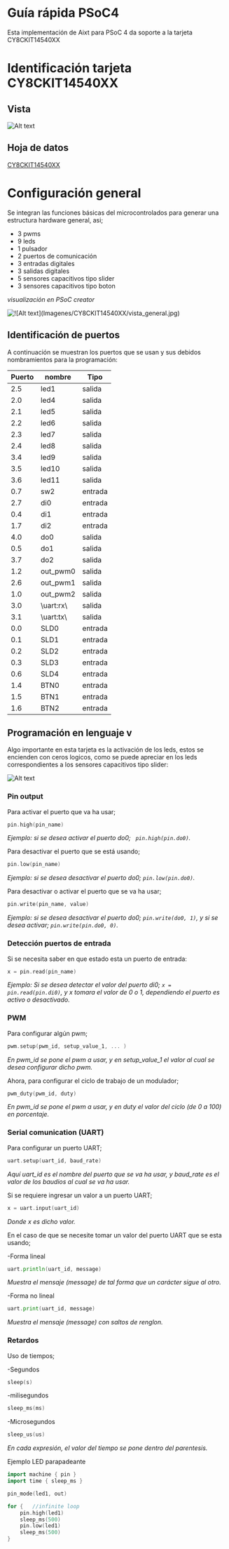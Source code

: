 
# Guía rápida PSoC4
Esta implementación de Aixt para PSoC 4 da soporte a la tarjeta   CY8CKIT14540XX

# Identificación tarjeta CY8CKIT14540XX	

## Vista

![Alt text](Imagenes/CY8CKIT14540XX/vista_general.jpg)

## Hoja de datos
[CY8CKIT14540XX](https://www.infineon.com/dgdl/Infineon-CY8CKIT-145-40XX_PSoC_4000S_Prototyping_Kit_Guide-UserManual-v01_00-EN.pdf?fileId=8ac78c8c7d0d8da4017d0efccdd91344)



# Configuración general

Se integran las funciones básicas del microcontrolados para generar una estructura hardware general, asi;

- 3 pwms
- 9 leds
- 1 pulsador
- 2 puertos de comunicación
- 3 entradas digitales
- 3 salidas digitales
- 5 sensores capacitivos tipo slider
- 3 sensores capacitivos tipo boton

*visualización en PSoC creator*

![!\[Alt text\](Imagenes/CY8CKIT14540XX/vista_general.jpg)](Imagenes/CY8CKIT14540XX/Estructura_general_hardware_14540.jpg)

## Identificación de puertos
A continuación se muestran los puertos que se usan y sus debidos nombramientos para la programación: 

Puerto | nombre |Tipo    |
--  |-       |-       |
2.5 |led1    |salida
2.0 |led4    |salida
2.1 |led5    |salida
2.2 |led6    |salida
2.3 |led7    |salida
2.4 |led8    |salida
3.4 |led9    |salida
3.5 |led10   |salida
3.6 |led11   |salida
0.7 |sw2     |entrada
2.7 |di0     |entrada
0.4 |di1     |entrada
1.7 |di2     |entrada
4.0 |do0     |salida
0.5 |do1     |salida
3.7 |do2     |salida
1.2 |out_pwm0|salida
2.6 |out_pwm1|salida
1.0 |out_pwm2|salida
3.0 |\uart:rx\ |salida
3.1 |\uart:tx\ |salida
0.0 |SLD0     |entrada
0.1 |SLD1     |entrada
0.2 |SLD2     |entrada
0.3 |SLD3     |entrada
0.6 |SLD4     |entrada
1.4 |BTN0     |entrada
1.5 |BTN1     |entrada
1.6 |BTN2     |entrada

## Programación en lenguaje v

Algo importante en esta tarjeta es la activación de los leds, estos se encienden con ceros logicos, como se puede apreciar en los leds correspondientes a los sensores capacitivos tipo slider:

![Alt text](Imagenes/CY8CKIT14540XX/leds14540.jpg)

### Pin output

Para activar el puerto que va ha usar;
```go
pin.high(pin_name)
```
*Ejemplo: si se desea activar el puerto do0; ` pin.high(pin.do0)`.*

Para desactivar el puerto que se está usando;
```go
pin.low(pin_name)
```
*Ejemplo: si se desea desactivar el puerto do0; `pin.low(pin.do0)`.*

Para desactivar o activar el puerto que se va ha usar;

```go
pin.write(pin_name, value)
```
*Ejemplo: si se desea desactivar el puerto do0;  `pin.write(do0, 1)`, y si se desea activar;  `pin.write(pin.do0, 0)`.*

### Detección puertos de entrada

Si se necesita saber en que estado esta un puerto de entrada:
```go
x = pin.read(pin_name)
```

*Ejemplo: Si se desea detectar el valor del puerto di0;  `x = pin.read(pin.di0)`, y x tomara el valor de 0 o 1, dependiendo el puerto es activo o desactivado.*

### PWM

Para configurar algún pwm;
```go
pwm.setup(pwm_id, setup_value_1, ... )
```
*En pwm_id se pone el pwm a usar,  y en setup_value_1 el valor al cual se desea configurar dicho pwm.*


Ahora, para configurar el ciclo de trabajo de un modulador;
```go
pwm_duty(pwm_id, duty)
```
*En pwm_id se pone el pwm a usar,  y en duty el valor del ciclo (de 0 a 100) en porcentaje.*

### Serial comunication (UART)

Para configurar un puerto UART;
```go
uart.setup(uart_id, baud_rate)
```
*Aquí uart_id es el nombre del puerto que se va ha usar, y baud_rate es el valor de los baudios al cual se va ha usar.*

Si se requiere ingresar un valor a un puerto UART;
```go
x = uart.input(uart_id)
```
*Donde x es dicho valor.*

En el caso de que se necesite tomar un valor del puerto UART que se esta usando;

-Forma lineal
```go
uart.println(uart_id, message)
```
*Muestra el mensaje (message) de tal forma que un carácter sigue al otro.*

-Forma no lineal
```go
uart.print(uart_id, message)
```
*Muestra el mensaje (message) con saltos de renglon.*

### Retardos

Uso de tiempos;

-Segundos
```go
sleep(s)
```
-milisegundos

```go
sleep_ms(ms)
```


-Microsegundos

```go
sleep_us(us)
```
*En cada expresión, el valor del tiempo se pone dentro del parentesis.*

Ejemplo LED parapadeante

```go
import machine { pin }
import time { sleep_ms }

pin_mode(led1, out)

for {   //infinite loop
    pin.high(led1)
    sleep_ms(500)
    pin.low(led1)
    sleep_ms(500)
}
```